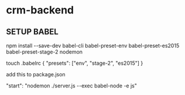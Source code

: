 # crm-backend

## SETUP BABEL

npm install --save-dev babel-cli babel-preset-env babel-preset-es2015 babel-preset-stage-2 nodemon

touch .babelrc
{
"presets": ["env", "stage-2", "es2015"]
}

add this to package.json

"start": "nodemon ./server.js --exec babel-node -e js"
